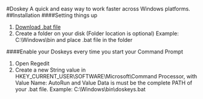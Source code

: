 #Doskey
A quick and easy way to work faster across Windows platforms.
##Installation
####Setting things up
1. [Download .bat file](https://www.google.se)
2. Create a folder on your disk (Folder location is optional) Example: C:\Windows\bin and place .bat file in the folder

####Enable your Doskeys every time you start your Command Prompt
1. Open Regedit
2. Create a new String value in HKEY_CURRENT_USER\SOFTWARE\Microsoft\Command Processor, with Value Name: AutoRun and Value Data is must be the complete PATH of your .bat file. Example: C:\Windows\bin\doskeys.bat

